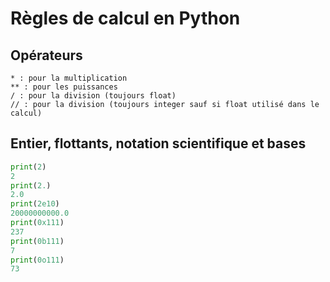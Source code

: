 # Règles de calcul en Python
## Opérateurs

```
* : pour la multiplication
** : pour les puissances
/ : pour la division (toujours float)
// : pour la division (toujours integer sauf si float utilisé dans le calcul)
```

## Entier, flottants, notation scientifique et bases

```python
print(2)
2
print(2.)
2.0
print(2e10)
20000000000.0
print(0x111)
237
print(0b111)
7
print(0o111)
73
```

